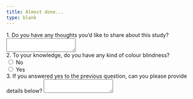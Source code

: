 ```yaml
---
title: Almost done...
type: blank
---
```



<div class = "form-group">
<label for = "qual3_anythoughts">
1. Do you have any thoughts you’d like to share about this study? </label>
<textarea name ="qual3_anythoughts" class="form-control"></textarea>
</div>

<label for = "colourblind">
2. To your knowledge, do you have any kind of colour blindness? </label>
 <div class="custom-control custom-radio">
  <input type="radio" id="colourblind_no" name="colourblind" class="custom-control-input" value = "No">
<label class="custom-control-label" for = "colourblind_no">
No </label>
</div>
<div class="custom-control custom-radio">
  <input type="radio" id="colourblind_yes" name="colourblind" class="custom-control-input" value = "Yes">
<label class="custom-control-label" for= "colourblind_yes">
Yes </label>
</div>

<div class = "form-group">
<label for = "colourblind_details">
3. If you answered yes to the previous question, can you please provide details below? </label>
<textarea name ="colourblind_details" class="form-control"></textarea>
</div>

